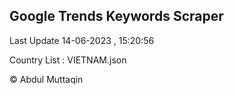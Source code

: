

## Google Trends Keywords Scraper 
 
Last Update 14-06-2023 , 15:20:56

Country List :
VIETNAM.json



© Abdul Muttaqin 
